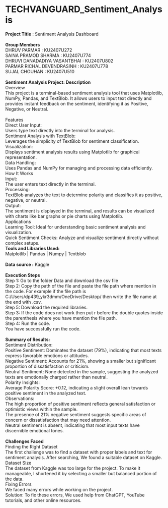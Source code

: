 # TECHVANGUARD_Sentiment_Analysis
**Project Title** : Sentiment Analysis Dashboard
<br>
<br>
**Group Members**
<br>
DHRUV PARMAR : KU2407U272 
<br>
SAINA PRAMOD SHARMA : KU2407U774 
<br>
DHRUVI DANADADIYA VASANTBHAI : KU2407U802 
<br>
PARMAR RICHAL DEVENDRASINH : KU2407U778 
<br>
SUJAL CHOUHAN : KU2407U510 
<br>
<br>
**Sentiment Analysis Project: Description**<br>
Overview<br>
This project is a terminal-based sentiment analysis tool that uses Matplotlib, NumPy, Pandas, and TextBlob. It allows users to input text directly and provides instant feedback on the sentiment, identifying it as Positive, Negative, or Neutral.<br>
<br>
Features<br>
Direct User Input:<br>
Users type text directly into the terminal for analysis.<br>
Sentiment Analysis with TextBlob:<br>
Leverages the simplicity of TextBlob for sentiment classification.<br>
Visualization:<br>
Displays sentiment analysis results using Matplotlib for graphical representation.<br>
Data Handling:<br>
Uses Pandas and NumPy for managing and processing data efficiently.<br>
How It Works<br>
Input:<br>
The user enters text directly in the terminal.<br>
Processing:<br>
TextBlob analyzes the text to determine polarity and classifies it as positive, negative, or neutral.<br>
Output:<br>
The sentiment is displayed in the terminal, and results can be visualized with charts like bar graphs or pie charts using Matplotlib.<br>
Applications<br>
Learning Tool: Ideal for understanding basic sentiment analysis and visualization.<br>
Quick Sentiment Checks: Analyze and visualize sentiment directly without complex setups.
<br>
**Tools and Libraries Used:**
<br>
Matplotlib | Pandas | Numpy | Textblob
<br>
<br>
**Data source :** Kaggle 
<br>
<br>
**Execution Steps**
<br>
Step 1: Go to the folder Data and download the csv file
<br>
Step 2: Copy the path of the file and paste the file path where mention in the code. For example if the file path is C:/Users/dp439_ykr3dmm/OneDrive/Desktop/ then write the file name at the end with .csv.
<br>
Step 5: Download the required libraries.
<br>
Step 3: If the code does not work then put r before the double quotes inside the parenthesis where you have mention the file path.
<br>
Step 4: Run the code.
<br>
You have successfully run the code.
<br>
<br>
**Summary of Results:**
<br>
Sentiment Distribution:
<br>
Positive Sentiment: Dominates the dataset (79%), indicating that most texts express favorable emotions or attitudes.
<br>
Negative Sentiment: Accounts for 21%, showing a smaller but significant proportion of dissatisfaction or criticism.
<br>
Neutral Sentiment: None detected in the sample, suggesting the analyzed texts are emotionally charged rather than neutral.
<br>
Polarity Insights:
<br>
Average Polarity Score: +0.12, indicating a slight overall lean towards positive sentiment in the analyzed text.
<br>
Observations:
<br>
The high proportion of positive sentiment reflects general satisfaction or optimistic views within the sample.
<br>
The presence of 21% negative sentiment suggests specific areas of concern or dissatisfaction that may need attention.
<br>
Neutral sentiment is absent, indicating that most input texts have discernible emotional tones.
<br>
<br>
**Challenges Faced**
<br>
Finding the Right Dataset
<br>
The first challenge was to find a dataset with proper labels and text for sentiment analysis. After searching, We found a suitable dataset on Kaggle.
<br>
Dataset Size
<br>
The dataset from Kaggle was too large for the project. To make it manageable, I shortened it by selecting a smaller but balanced portion of the data.
<br>
Fixing Errors
<br>
We faced many errors while working on the project.
<br>
Solution: To fix these errors, We used help from ChatGPT, YouTube tutorials, and other online resources.

